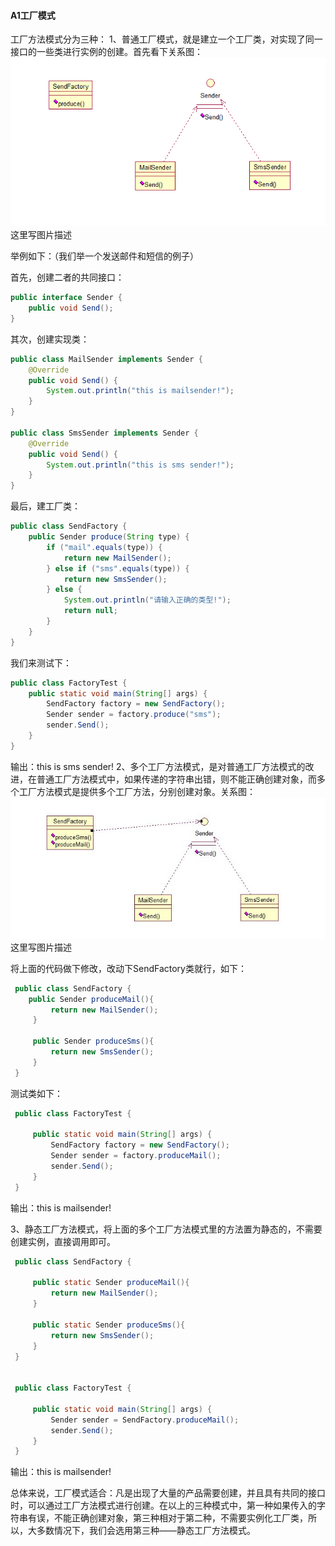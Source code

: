 #### A1工厂模式

工厂方法模式分为三种：
1、普通工厂模式，就是建立一个工厂类，对实现了同一接口的一些类进行实例的创建。首先看下关系图：
![img](img4/a11.png)
这里写图片描述

举例如下：（我们举一个发送邮件和短信的例子）

首先，创建二者的共同接口：

```java
public interface Sender {  
    public void Send();  
}  
```

其次，创建实现类：

```java
public class MailSender implements Sender {  
    @Override  
    public void Send() {  
        System.out.println("this is mailsender!");  
    }  
}  

public class SmsSender implements Sender {  
    @Override  
    public void Send() {  
        System.out.println("this is sms sender!");  
    }  
}  
```

最后，建工厂类：

```java
public class SendFactory {  
    public Sender produce(String type) {  
        if ("mail".equals(type)) {  
            return new MailSender();  
        } else if ("sms".equals(type)) {  
            return new SmsSender();  
        } else {  
            System.out.println("请输入正确的类型!");  
            return null;  
        }  
    }  
}  
```

我们来测试下：

```java
public class FactoryTest {  
    public static void main(String[] args) {  
        SendFactory factory = new SendFactory();  
        Sender sender = factory.produce("sms");  
        sender.Send();  
    }  
}  
```

输出：this is sms sender!
2、多个工厂方法模式，是对普通工厂方法模式的改进，在普通工厂方法模式中，如果传递的字符串出错，则不能正确创建对象，而多个工厂方法模式是提供多个工厂方法，分别创建对象。关系图：
![img](img4/a12.jpg)
这里写图片描述

将上面的代码做下修改，改动下SendFactory类就行，如下：

```java
 public class SendFactory {  
    public Sender produceMail(){  
         return new MailSender();  
     }  

     public Sender produceSms(){  
         return new SmsSender();  
     }  
 }  
```

测试类如下：

```java
 public class FactoryTest {  

     public static void main(String[] args) {  
         SendFactory factory = new SendFactory();  
         Sender sender = factory.produceMail();  
         sender.Send();  
     }  
 } 
```

输出：this is mailsender!

3、静态工厂方法模式，将上面的多个工厂方法模式里的方法置为静态的，不需要创建实例，直接调用即可。

```java
 public class SendFactory {  

     public static Sender produceMail(){  
         return new MailSender();  
     }  

     public static Sender produceSms(){  
         return new SmsSender();  
     }  
 }  


 public class FactoryTest {  

     public static void main(String[] args) {      
         Sender sender = SendFactory.produceMail();  
         sender.Send();  
     }  
 }  
```

输出：this is mailsender!

总体来说，工厂模式适合：凡是出现了大量的产品需要创建，并且具有共同的接口时，可以通过工厂方法模式进行创建。在以上的三种模式中，第一种如果传入的字符串有误，不能正确创建对象，第三种相对于第二种，不需要实例化工厂类，所以，大多数情况下，我们会选用第三种——静态工厂方法模式。
